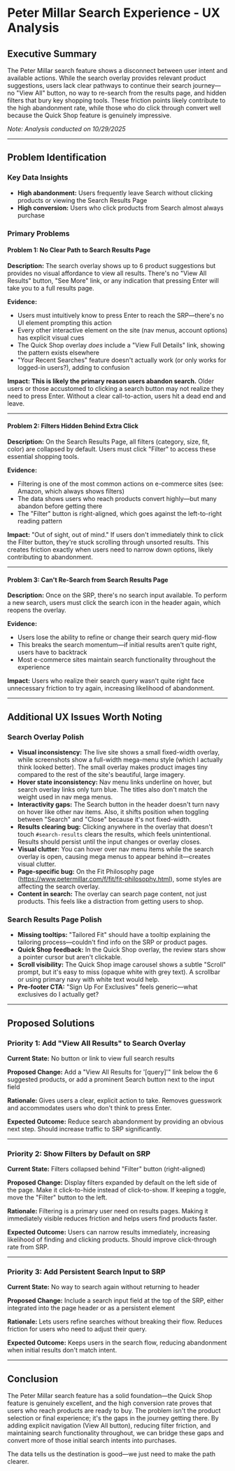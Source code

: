 # Peter Millar Search Experience - UX Analysis

## Executive Summary
The Peter Millar search feature shows a disconnect between user intent and available actions. While the search overlay provides relevant product suggestions, users lack clear pathways to continue their search journey—no "View All" button, no way to re-search from the results page, and hidden filters that bury key shopping tools. These friction points likely contribute to the high abandonment rate, while those who do click through convert well because the Quick Shop feature is genuinely impressive.

*Note: Analysis conducted on 10/29/2025*

---

## Problem Identification

### Key Data Insights
- **High abandonment:** Users frequently leave Search without clicking products or viewing the Search Results Page
- **High conversion:** Users who click products from Search almost always purchase

### Primary Problems

#### Problem 1: No Clear Path to Search Results Page
**Description:**
The search overlay shows up to 6 product suggestions but provides no visual affordance to view all results. There's no "View All Results" button, "See More" link, or any indication that pressing Enter will take you to a full results page.

**Evidence:**
- Users must intuitively know to press Enter to reach the SRP—there's no UI element prompting this action
- Every other interactive element on the site (nav menus, account options) has explicit visual cues
- The Quick Shop overlay *does* include a "View Full Details" link, showing the pattern exists elsewhere
- "Your Recent Searches" feature doesn't actually work (or only works for logged-in users?), adding to confusion

**Impact:**
**This is likely the primary reason users abandon search.** Older users or those accustomed to clicking a search button may not realize they need to press Enter. Without a clear call-to-action, users hit a dead end and leave.

---

#### Problem 2: Filters Hidden Behind Extra Click
**Description:**
On the Search Results Page, all filters (category, size, fit, color) are collapsed by default. Users must click "Filter" to access these essential shopping tools.

**Evidence:**
- Filtering is one of the most common actions on e-commerce sites (see: Amazon, which always shows filters)
- The data shows users who reach products convert highly—but many abandon before getting there
- The "Filter" button is right-aligned, which goes against the left-to-right reading pattern

**Impact:**
"Out of sight, out of mind." If users don't immediately think to click the Filter button, they're stuck scrolling through unsorted results. This creates friction exactly when users need to narrow down options, likely contributing to abandonment.

---

#### Problem 3: Can't Re-Search from Search Results Page
**Description:**
Once on the SRP, there's no search input available. To perform a new search, users must click the search icon in the header again, which reopens the overlay.

**Evidence:**
- Users lose the ability to refine or change their search query mid-flow
- This breaks the search momentum—if initial results aren't quite right, users have to backtrack
- Most e-commerce sites maintain search functionality throughout the experience

**Impact:**
Users who realize their search query wasn't quite right face unnecessary friction to try again, increasing likelihood of abandonment.

---

## Additional UX Issues Worth Noting

### Search Overlay Polish
- **Visual inconsistency:** The live site shows a small fixed-width overlay, while screenshots show a full-width mega-menu style (which I actually think looked better). The small overlay makes product images tiny compared to the rest of the site's beautiful, large imagery.
- **Hover state inconsistency:** Nav menu links underline on hover, but search overlay links only turn blue. The titles also don't match the weight used in nav mega menus.
- **Interactivity gaps:** The Search button in the header doesn't turn navy on hover like other nav items. Also, it shifts position when toggling between "Search" and "Close" because it's not fixed-width.
- **Results clearing bug:** Clicking anywhere in the overlay that doesn't touch `#search-results` clears the results, which feels unintentional. Results should persist until the input changes or overlay closes.
- **Visual clutter:** You can hover over nav menu items while the search overlay is open, causing mega menus to appear behind it—creates visual clutter.
- **Page-specific bug:** On the Fit Philosophy page (https://www.petermillar.com/f/fit/fit-philosophy.html), some styles are affecting the search overlay.
- **Content in search:** The overlay can search page content, not just products. This feels like a distraction from getting users to shop.

### Search Results Page Polish
- **Missing tooltips:** "Tailored Fit" should have a tooltip explaining the tailoring process—couldn't find info on the SRP or product pages.
- **Quick Shop feedback:** In the Quick Shop overlay, the review stars show a pointer cursor but aren't clickable.
- **Scroll visibility:** The Quick Shop image carousel shows a subtle "Scroll" prompt, but it's easy to miss (opaque white with grey text). A scrollbar or using primary navy with white text would help.
- **Pre-footer CTA:** "Sign Up For Exclusives" feels generic—what exclusives do I actually get?

---

## Proposed Solutions

### Priority 1: Add "View All Results" to Search Overlay
**Current State:** No button or link to view full search results

**Proposed Change:** Add a "View All Results for '[query]'" link below the 6 suggested products, or add a prominent Search button next to the input field

**Rationale:** Gives users a clear, explicit action to take. Removes guesswork and accommodates users who don't think to press Enter.

**Expected Outcome:** Reduce search abandonment by providing an obvious next step. Should increase traffic to SRP significantly.

---

### Priority 2: Show Filters by Default on SRP
**Current State:** Filters collapsed behind "Filter" button (right-aligned)

**Proposed Change:** Display filters expanded by default on the left side of the page. Make it click-to-hide instead of click-to-show. If keeping a toggle, move the "Filter" button to the left.

**Rationale:** Filtering is a primary user need on results pages. Making it immediately visible reduces friction and helps users find products faster.

**Expected Outcome:** Users can narrow results immediately, increasing likelihood of finding and clicking products. Should improve click-through rate from SRP.

---

### Priority 3: Add Persistent Search Input to SRP
**Current State:** No way to search again without returning to header

**Proposed Change:** Include a search input field at the top of the SRP, either integrated into the page header or as a persistent element

**Rationale:** Lets users refine searches without breaking their flow. Reduces friction for users who need to adjust their query.

**Expected Outcome:** Keeps users in the search flow, reducing abandonment when initial results don't match intent.

---

## Conclusion
The Peter Millar search feature has a solid foundation—the Quick Shop feature is genuinely excellent, and the high conversion rate proves that users who reach products are ready to buy. The problem isn't the product selection or final experience; it's the gaps in the journey getting there. By adding explicit navigation (View All button), reducing filter friction, and maintaining search functionality throughout, we can bridge these gaps and convert more of those initial search intents into purchases.

The data tells us the destination is good—we just need to make the path clearer.